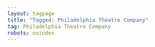 ```yaml
---
layout: tagpage
title: "Tagged: Philadelphia Theatre Company"
tag: Philadelphia Theatre Company
robots: noindex
---
```

